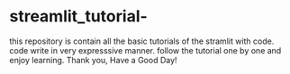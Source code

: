 # streamlit_tutorial-
this repository is contain all the basic tutorials of the stramlit with code.
code write in very expresssive manner.
follow the tutorial one by one and enjoy learning.
Thank you, Have a Good Day!
